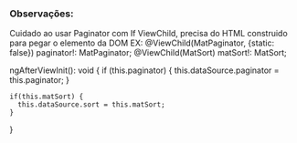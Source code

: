 ### Observações:
Cuidado ao usar Paginator com If
ViewChild, precisa do HTML construido para pegar o elemento da DOM
EX:
   @ViewChild(MatPaginator, {static: false}) paginator!: MatPaginator;
   @ViewChild(MatSort) matSort!: MatSort;

   ngAfterViewInit(): void {
    if (this.paginator) {
      this.dataSource.paginator = this.paginator;
    }

    if(this.matSort) {
      this.dataSource.sort = this.matSort;
    }
  }
